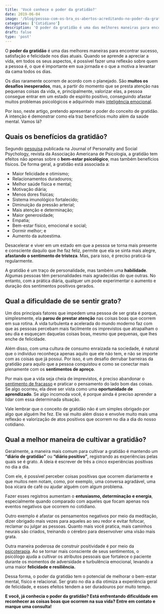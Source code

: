 ```yaml
---
title: 'Você conhece o poder da gratidão?'
date: 2019-06-04
image: '/blog/pessoa-com-os-bra_os-abertos-acreditando-no-poder-da-gratid_o.jpg'
categories: ['Cotidiano']
description: 'O poder da gratidão é uma das melhores maneiras para encontrar sucesso, satisfação e felicidade nos dias atuais. Para saber mais, leia meu mais novo artigo!'
draft: false
type: 'post'
---
```


O **poder da gratidão** é uma das melhores maneiras para encontrar sucesso, satisfação e felicidade nos dias atuais. Quando se aprende a apreciar a vida, em todos os seus aspectos, é possível fazer uma reflexão sobre quem a pessoa é, o que é importante em sua jornada e o que a motiva a levantar da cama todos os dias.

Os dias raramente ocorrem de acordo com o planejado. São **muitos os desafios inesperados**, mas, a partir do momento que se presta atenção nas pequenas coisas da vida, e, principalmente, valorizar elas, a pessoa consegue entrar em um estado de espírito positivo, conseguindo afastar muitos problemas psicológicos e adquirindo mais [inteligência emocional](/desenvolver-inteligencia-emocional/).

Por isso, neste artigo, pretendo apresentar o poder do conceito de gratidão. A intenção é demonstrar como ela traz benefícios muito além da saúde mental. Vamos lá?

## **Quais os benefícios da gratidão?**

Segundo [pesquisa](https://greatergood.berkeley.edu/pdfs/GratitudePDFs/6Emmons-BlessingsBurdens.pdf) publicada na Journal of Personality and Social Psychology, revista da Associação Americana de Psicologia, a gratidão tem efeitos não apenas sobre o **bem-estar psicológico**, mas também benefícios físicos. De forma geral, a gratidão está associada a:

- Maior felicidade e otimismo;
- Relacionamentos duradouros;
- Melhor saúde física e mental;
- Motivação diária;
- Menos dores físicas;
- Sistema imunológico fortalecido;
- Diminuição da pressão arterial;
- Mais atenção e determinação;
- Maior generosidade;
- Empatia;
- Bem-estar físico, emocional e social;
- Dormir melhor; e
- Aumento da autoestima.

Desacelerar e viver em um estado em que a pessoa se torna mais presente e consciente daquilo que lhe faz feliz, permite que ela se sinta mais alegre, **afastando o sentimento de tristeza**. Mas, para isso, é preciso praticá-la regularmente.

A gratidão é um traço de personalidade, mas também uma **habilidade**. Algumas pessoas têm personalidades mais agradecidas do que outras. No entanto, com a prática diária, qualquer um pode experimentar o aumento e duração dos sentimentos positivos gerados.

## **Qual a dificuldade de se sentir grato?**

Um dos principais fatores que impedem uma pessoa de ser grata é porque, simplesmente, ela **parou de prestar atenção** nas coisas boas que ocorrem em sua rotina. A vida turbulenta e acelerada do mundo moderno faz com que as pessoas percebam mais facilmente os imprevistos que atrapalham o seu dia e esqueçam daquelas coisas boas, mesmo que pequenas, que lhes enche de felicidade.

Além disso, com uma cultura de consumo enraizada na sociedade, é natural que o indivíduo reconheça apenas aquilo que ele não tem, e não se importe com as coisas que já possui. Por isso, é um desafio derrubar barreiras da gratidão para aquilo que a pessoa conquistou e como se conectar mais plenamente com os **sentimentos de apreço**.

Por mais que a vida seja cheia de imprevistos, é preciso abandonar o [sentimento de fracasso](/como-superar-o-sentimento-de-fracasso/) e praticar o pensamento do lado bom das coisas. Se algo ocorreu, ela deve ser vista como uma **oportunidade de aprendizado**. Se algo incomoda você, é porque ainda é preciso aprender a lidar com essa determinada situação.

Vale lembrar que o conceito de gratidão não é um simples obrigado por algo que alguém lhe fez. Ele vai muito além disso e envolve muito mais uma reflexão e valorização de atos positivos que ocorrem no dia a dia do nosso cotidiano.

## **Qual a melhor maneira de cultivar a gratidão?**

Geralmente, a maneira mais comum para cultivar a gratidão é mantendo um **“diário de gratidão”** ou **“diário positivo”**, registrando as experiências pelas quais se é grato. A ideia é escrever de três a cinco experiências positivas no dia a dia.

Com ele, é possível perceber coisas positivas que ocorrem diariamente e que muitos nem notam, como, por exemplo, uma conversa agradável, uma boa xícara de café ou ajudar alguém com algum problema.

Fazer esses registros aumentam o **entusiasmo, determinação e energia**, especialmente quando comparado com aqueles que focam apenas nos eventos negativos que ocorrem no cotidiano.

Outro exemplo é afastar os pensamentos negativos por meio da meditação, dizer obrigado mais vezes para aqueles ao seu redor e evitar fofocar, reclamar ou julgar as pessoas. Quanto mais você pratica, mais caminhos neurais são criados, treinando o cérebro para desenvolver uma visão mais grata.

Outra maneira poderosa de construir positividade é por meio da [psicoterapia](/quanto-tempo-dura-psicoterapia/). Ao se tornar mais consciente de seus sentimentos, o psicólogo ajuda a cultivar os atributos pessoais que fortalece o paciente durante os momentos de adversidade e turbulência emocional, levando a uma maior **felicidade e resiliência.**

Dessa forma, o poder da gratidão tem o potencial de melhorar o bem-estar mental, físico e relacional. Ser grato no dia a dia otimiza a experiência geral de felicidade, e esses efeitos tendem a ser duradouros por muito tempo.

**E você, já conhecia o poder da gratidão? Está enfrentando dificuldade em reconhecer as coisas boas que ocorrem na sua vida? Entre em contato e marque uma consulta!**

